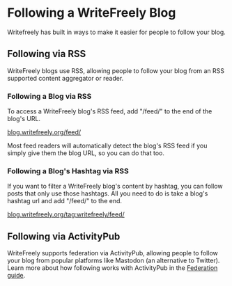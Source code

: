 # Following a WriteFreely Blog

Writefreely has built in ways to make it easier for people to follow your blog.

## Following via RSS

WriteFreely blogs use RSS, allowing people to follow your blog from an RSS supported content aggregator or reader.

### Following a Blog via RSS

To access a WriteFreely blog's RSS feed, add "/feed/" to the end of the blog's URL.

[blog.writefreely.org/feed/](https://blog.writefreely.org/feed/)

Most feed readers will automatically detect the blog's RSS feed if you simply give them the blog URL, so you can do that too.

### Following a Blog's Hashtag via RSS

If you want to filter a WriteFreely blog's content by hashtag, you can follow posts that only use those hashtags. All you need to do is take a blog's hashtag url and add "/feed/" to the end.

[blog.writefreely.org/tag:writefreely/feed/](https://blog.writefreely.org/tag:writefreely/feed/)

## Following via ActivityPub

WriteFreely supports federation via ActivityPub, allowing people to follow your blog from popular platforms like Mastodon (an alternative to Twitter). Learn more about how following works with ActivityPub in the [Federation guide](https://writefreely.org/docs/latest/writer/federation).

